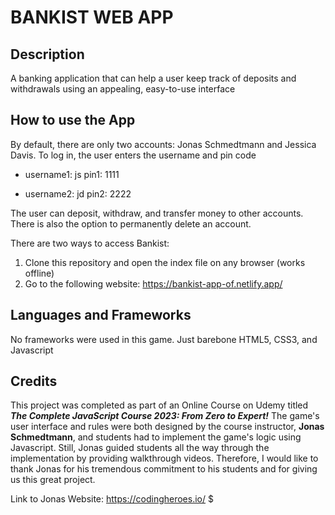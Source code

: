 # BANKIST WEB APP

## Description

A banking application that can help a user keep track of deposits and withdrawals using an appealing, easy-to-use
interface

## How to use the App

By default, there are only two accounts: Jonas Schmedtmann and Jessica Davis. To log in, the user enters the username and pin code

-    username1: js
     pin1: 1111

-    username2: jd
     pin2: 2222

The user can deposit, withdraw, and transfer money to other accounts. There is also the option to permanently delete
an account.

There are two ways to access Bankist:

1. Clone this repository and open the index file on any browser (works offline)
2. Go to the following website: https://bankist-app-of.netlify.app/

## Languages and Frameworks

No frameworks were used in this game. Just barebone HTML5, CSS3, and Javascript

## Credits

This project was completed as part of an Online Course on Udemy titled
**_The Complete JavaScript Course 2023: From Zero to Expert!_** The game's
user interface and rules were both designed by the course instructor, **Jonas Schmedtmann**, and
students had to implement the game's logic using Javascript. Still, Jonas guided students all the
way through the implementation by providing walkthrough videos. Therefore, I would like to thank
Jonas for his tremendous commitment to his students and for giving us this great project.

Link to Jonas Website: https://codingheroes.io/
$

